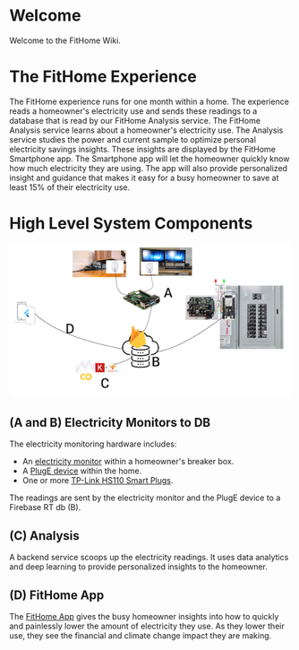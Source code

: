 # Welcome
Welcome to the FitHome Wiki. 
# The FitHome Experience
The FitHome experience runs for one month within a home.  The experience reads a homeowner's electricity use and sends these readings to a database that is read by our FitHome Analysis service.  The FitHome Analysis service learns about a homeowner's electricity use.  The Analysis service studies the power and current sample to optimize personal electricity savings insights.  These insights are displayed by the FitHome Smartphone app.  The Smartphone app will let the homeowner quickly know how much electricity they are using.  The app will also provide personalized insight and guidance that makes it easy for a busy homeowner to save at least 15% of their electricity use.
# High Level System Components
![overview](images/Overview/Overview.png)
## (A and B) Electricity Monitors to DB
The electricity monitoring hardware includes:
- An [electricity monitor](https://github.com/BitKnitting/FitHome/wiki/ElectricityMonitor) within a homeowner's breaker box.  
- A [PlugE device](https://github.com/BitKnitting/FitHome/wiki/PlugE) within the home.
- One or more [TP-Link HS110 Smart Plugs](https://amzn.to/2MFSVmH). 
  
The readings are sent by the electricity monitor and the PlugE device to a Firebase RT db (B).  
## (C) Analysis
A backend service scoops up the electricity readings.  It uses data analytics and deep learning to provide personalized insights to the homeowner.
## (D) FitHome App
The [FitHome App](https://github.com/BitKnitting/FitHome/wiki/FitHomeAppExperienceFlow) gives the busy homeowner insights into how to quickly and painlessly lower the amount of electricity they use.  As they lower their use, they see the financial and climate change impact they are making.



